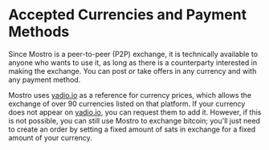 # Accepted Currencies and Payment Methods

Since Mostro is a peer-to-peer (P2P) exchange, it is technically available to anyone who wants to use it, as long as there is a counterparty interested in making the exchange. You can post or take offers in any currency and with any payment method.

Mostro uses [yadio.io](https://yadio.io/) as a reference for currency prices, which allows the exchange of over 90 currencies listed on that platform. If your currency does not appear on [yadio.io](https://yadio.io/), you can request them to add it. However, if this is not possible, you can still use Mostro to exchange bitcoin; you'll just need to create an order by setting a fixed amount of sats in exchange for a fixed amount of your currency.
